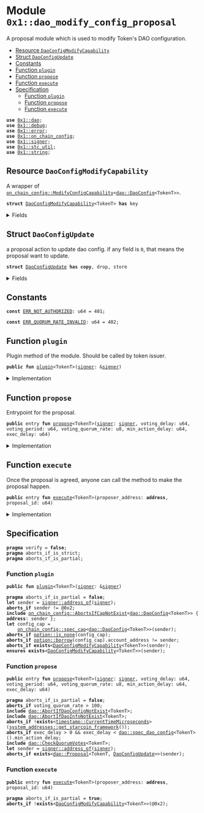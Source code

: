
<a id="0x1_dao_modify_config_proposal"></a>

# Module `0x1::dao_modify_config_proposal`

A proposal module which is used to modify Token's DAO configuration.


-  [Resource `DaoConfigModifyCapability`](#0x1_dao_modify_config_proposal_DaoConfigModifyCapability)
-  [Struct `DaoConfigUpdate`](#0x1_dao_modify_config_proposal_DaoConfigUpdate)
-  [Constants](#@Constants_0)
-  [Function `plugin`](#0x1_dao_modify_config_proposal_plugin)
-  [Function `propose`](#0x1_dao_modify_config_proposal_propose)
-  [Function `execute`](#0x1_dao_modify_config_proposal_execute)
-  [Specification](#@Specification_1)
    -  [Function `plugin`](#@Specification_1_plugin)
    -  [Function `propose`](#@Specification_1_propose)
    -  [Function `execute`](#@Specification_1_execute)


<pre><code><b>use</b> <a href="dao.md#0x1_dao">0x1::dao</a>;
<b>use</b> <a href="../../starcoin-stdlib/doc/debug.md#0x1_debug">0x1::debug</a>;
<b>use</b> <a href="../../move-stdlib/doc/error.md#0x1_error">0x1::error</a>;
<b>use</b> <a href="on_chain_config.md#0x1_on_chain_config">0x1::on_chain_config</a>;
<b>use</b> <a href="../../move-stdlib/doc/signer.md#0x1_signer">0x1::signer</a>;
<b>use</b> <a href="stc_util.md#0x1_stc_util">0x1::stc_util</a>;
<b>use</b> <a href="../../move-stdlib/doc/string.md#0x1_string">0x1::string</a>;
</code></pre>



<a id="0x1_dao_modify_config_proposal_DaoConfigModifyCapability"></a>

## Resource `DaoConfigModifyCapability`

A wrapper of <code><a href="on_chain_config.md#0x1_on_chain_config_ModifyConfigCapability">on_chain_config::ModifyConfigCapability</a>&lt;<a href="dao.md#0x1_dao_DaoConfig">dao::DaoConfig</a>&lt;TokenT&gt;&gt;</code>.


<pre><code><b>struct</b> <a href="dao_modify_config_proposal.md#0x1_dao_modify_config_proposal_DaoConfigModifyCapability">DaoConfigModifyCapability</a>&lt;TokenT&gt; <b>has</b> key
</code></pre>



<details>
<summary>Fields</summary>


<dl>
<dt>
<code>cap: <a href="on_chain_config.md#0x1_on_chain_config_ModifyConfigCapability">on_chain_config::ModifyConfigCapability</a>&lt;<a href="dao.md#0x1_dao_DaoConfig">dao::DaoConfig</a>&lt;TokenT&gt;&gt;</code>
</dt>
<dd>

</dd>
</dl>


</details>

<a id="0x1_dao_modify_config_proposal_DaoConfigUpdate"></a>

## Struct `DaoConfigUpdate`

a proposal action to update dao config.
if any field is <code>0</code>, that means the proposal want to update.


<pre><code><b>struct</b> <a href="dao_modify_config_proposal.md#0x1_dao_modify_config_proposal_DaoConfigUpdate">DaoConfigUpdate</a> <b>has</b> <b>copy</b>, drop, store
</code></pre>



<details>
<summary>Fields</summary>


<dl>
<dt>
<code>voting_delay: u64</code>
</dt>
<dd>
 new voting delay setting.
</dd>
<dt>
<code>voting_period: u64</code>
</dt>
<dd>
 new voting period setting.
</dd>
<dt>
<code>voting_quorum_rate: u8</code>
</dt>
<dd>
 new voting quorum rate setting.
</dd>
<dt>
<code>min_action_delay: u64</code>
</dt>
<dd>
 new min action delay setting.
</dd>
</dl>


</details>

<a id="@Constants_0"></a>

## Constants


<a id="0x1_dao_modify_config_proposal_ERR_NOT_AUTHORIZED"></a>



<pre><code><b>const</b> <a href="dao_modify_config_proposal.md#0x1_dao_modify_config_proposal_ERR_NOT_AUTHORIZED">ERR_NOT_AUTHORIZED</a>: u64 = 401;
</code></pre>



<a id="0x1_dao_modify_config_proposal_ERR_QUORUM_RATE_INVALID"></a>



<pre><code><b>const</b> <a href="dao_modify_config_proposal.md#0x1_dao_modify_config_proposal_ERR_QUORUM_RATE_INVALID">ERR_QUORUM_RATE_INVALID</a>: u64 = 402;
</code></pre>



<a id="0x1_dao_modify_config_proposal_plugin"></a>

## Function `plugin`

Plugin method of the module.
Should be called by token issuer.


<pre><code><b>public</b> <b>fun</b> <a href="dao_modify_config_proposal.md#0x1_dao_modify_config_proposal_plugin">plugin</a>&lt;TokenT&gt;(<a href="../../move-stdlib/doc/signer.md#0x1_signer">signer</a>: &<a href="../../move-stdlib/doc/signer.md#0x1_signer">signer</a>)
</code></pre>



<details>
<summary>Implementation</summary>


<pre><code><b>public</b> <b>fun</b> <a href="dao_modify_config_proposal.md#0x1_dao_modify_config_proposal_plugin">plugin</a>&lt;TokenT&gt;(<a href="../../move-stdlib/doc/signer.md#0x1_signer">signer</a>: &<a href="../../move-stdlib/doc/signer.md#0x1_signer">signer</a>) {
    <b>let</b> token_issuer = <a href="stc_util.md#0x1_stc_util_token_issuer">stc_util::token_issuer</a>&lt;TokenT&gt;();
    <b>assert</b>!(<a href="../../move-stdlib/doc/signer.md#0x1_signer_address_of">signer::address_of</a>(<a href="../../move-stdlib/doc/signer.md#0x1_signer">signer</a>) == token_issuer, <a href="../../move-stdlib/doc/error.md#0x1_error_unauthenticated">error::unauthenticated</a>(<a href="dao_modify_config_proposal.md#0x1_dao_modify_config_proposal_ERR_NOT_AUTHORIZED">ERR_NOT_AUTHORIZED</a>));
    <b>let</b> dao_config_modify_cap = <a href="on_chain_config.md#0x1_on_chain_config_extract_modify_config_capability">on_chain_config::extract_modify_config_capability</a>&lt;
        <a href="dao.md#0x1_dao_DaoConfig">dao::DaoConfig</a>&lt;TokenT&gt;,
    &gt;(<a href="../../move-stdlib/doc/signer.md#0x1_signer">signer</a>);
    <b>assert</b>!(
        <a href="on_chain_config.md#0x1_on_chain_config_account_address">on_chain_config::account_address</a>(&dao_config_modify_cap) == token_issuer,
        <a href="../../move-stdlib/doc/error.md#0x1_error_unauthenticated">error::unauthenticated</a>(<a href="dao_modify_config_proposal.md#0x1_dao_modify_config_proposal_ERR_NOT_AUTHORIZED">ERR_NOT_AUTHORIZED</a>)
    );
    <b>let</b> cap = <a href="dao_modify_config_proposal.md#0x1_dao_modify_config_proposal_DaoConfigModifyCapability">DaoConfigModifyCapability</a> { cap: dao_config_modify_cap };
    <b>move_to</b>(<a href="../../move-stdlib/doc/signer.md#0x1_signer">signer</a>, cap);
}
</code></pre>



</details>

<a id="0x1_dao_modify_config_proposal_propose"></a>

## Function `propose`

Entrypoint for the proposal.


<pre><code><b>public</b> entry <b>fun</b> <a href="dao_modify_config_proposal.md#0x1_dao_modify_config_proposal_propose">propose</a>&lt;TokenT&gt;(<a href="../../move-stdlib/doc/signer.md#0x1_signer">signer</a>: <a href="../../move-stdlib/doc/signer.md#0x1_signer">signer</a>, voting_delay: u64, voting_period: u64, voting_quorum_rate: u8, min_action_delay: u64, exec_delay: u64)
</code></pre>



<details>
<summary>Implementation</summary>


<pre><code><b>public</b> entry <b>fun</b> <a href="dao_modify_config_proposal.md#0x1_dao_modify_config_proposal_propose">propose</a>&lt;TokenT&gt;(
    <a href="../../move-stdlib/doc/signer.md#0x1_signer">signer</a>: <a href="../../move-stdlib/doc/signer.md#0x1_signer">signer</a>,
    voting_delay: u64,
    voting_period: u64,
    voting_quorum_rate: u8,
    min_action_delay: u64,
    exec_delay: u64,
) {
    <b>assert</b>!(voting_quorum_rate &lt;= 100, <a href="../../move-stdlib/doc/error.md#0x1_error_invalid_argument">error::invalid_argument</a>(<a href="dao_modify_config_proposal.md#0x1_dao_modify_config_proposal_ERR_QUORUM_RATE_INVALID">ERR_QUORUM_RATE_INVALID</a>));
    <b>let</b> action = <a href="dao_modify_config_proposal.md#0x1_dao_modify_config_proposal_DaoConfigUpdate">DaoConfigUpdate</a> {
        voting_delay,
        voting_period,
        voting_quorum_rate,
        min_action_delay,
    };
    <a href="dao.md#0x1_dao_propose">dao::propose</a>&lt;TokenT, <a href="dao_modify_config_proposal.md#0x1_dao_modify_config_proposal_DaoConfigUpdate">DaoConfigUpdate</a>&gt;(&<a href="../../move-stdlib/doc/signer.md#0x1_signer">signer</a>, action, exec_delay);
}
</code></pre>



</details>

<a id="0x1_dao_modify_config_proposal_execute"></a>

## Function `execute`

Once the proposal is agreed, anyone can call the method to make the proposal happen.


<pre><code><b>public</b> entry <b>fun</b> <a href="dao_modify_config_proposal.md#0x1_dao_modify_config_proposal_execute">execute</a>&lt;TokenT&gt;(proposer_address: <b>address</b>, proposal_id: u64)
</code></pre>



<details>
<summary>Implementation</summary>


<pre><code><b>public</b> entry <b>fun</b> <a href="dao_modify_config_proposal.md#0x1_dao_modify_config_proposal_execute">execute</a>&lt;TokenT&gt;(proposer_address: <b>address</b>, proposal_id: u64) <b>acquires</b> <a href="dao_modify_config_proposal.md#0x1_dao_modify_config_proposal_DaoConfigModifyCapability">DaoConfigModifyCapability</a> {
    <b>let</b> <a href="dao_modify_config_proposal.md#0x1_dao_modify_config_proposal_DaoConfigUpdate">DaoConfigUpdate</a> {
        voting_delay,
        voting_period,
        voting_quorum_rate,
        min_action_delay,
    } = <a href="dao.md#0x1_dao_extract_proposal_action">dao::extract_proposal_action</a>&lt;TokenT, <a href="dao_modify_config_proposal.md#0x1_dao_modify_config_proposal_DaoConfigUpdate">DaoConfigUpdate</a>&gt;(proposer_address, proposal_id);

    <a href="../../starcoin-stdlib/doc/debug.md#0x1_debug_print">debug::print</a>(&std::string::utf8(b"<a href="dao_modify_config_proposal.md#0x1_dao_modify_config_proposal_execute">dao_modify_config_proposal::execute</a> | entered"));

    <b>let</b> cap = <b>borrow_global_mut</b>&lt;<a href="dao_modify_config_proposal.md#0x1_dao_modify_config_proposal_DaoConfigModifyCapability">DaoConfigModifyCapability</a>&lt;TokenT&gt;&gt;(
        <a href="stc_util.md#0x1_stc_util_token_issuer">stc_util::token_issuer</a>&lt;TokenT&gt;(),
    );
    <a href="../../starcoin-stdlib/doc/debug.md#0x1_debug_print">debug::print</a>(
        &std::string::utf8(
            b"<a href="dao_modify_config_proposal.md#0x1_dao_modify_config_proposal_execute">dao_modify_config_proposal::execute</a> | <b>borrow_global_mut</b>&lt;<a href="dao_modify_config_proposal.md#0x1_dao_modify_config_proposal_DaoConfigModifyCapability">DaoConfigModifyCapability</a>&lt;TokenT&gt;&gt;"
        )
    );

    <a href="dao.md#0x1_dao_modify_dao_config">dao::modify_dao_config</a>(
        &<b>mut</b> cap.cap,
        voting_delay,
        voting_period,
        voting_quorum_rate,
        min_action_delay,
    );

    <a href="../../starcoin-stdlib/doc/debug.md#0x1_debug_print">debug::print</a>(&std::string::utf8(b"<a href="dao_modify_config_proposal.md#0x1_dao_modify_config_proposal_execute">dao_modify_config_proposal::execute</a> | exited"));
}
</code></pre>



</details>

<a id="@Specification_1"></a>

## Specification



<pre><code><b>pragma</b> verify = <b>false</b>;
<b>pragma</b> aborts_if_is_strict;
<b>pragma</b> aborts_if_is_partial;
</code></pre>



<a id="@Specification_1_plugin"></a>

### Function `plugin`


<pre><code><b>public</b> <b>fun</b> <a href="dao_modify_config_proposal.md#0x1_dao_modify_config_proposal_plugin">plugin</a>&lt;TokenT&gt;(<a href="../../move-stdlib/doc/signer.md#0x1_signer">signer</a>: &<a href="../../move-stdlib/doc/signer.md#0x1_signer">signer</a>)
</code></pre>




<pre><code><b>pragma</b> aborts_if_is_partial = <b>false</b>;
<b>let</b> sender = <a href="../../move-stdlib/doc/signer.md#0x1_signer_address_of">signer::address_of</a>(<a href="../../move-stdlib/doc/signer.md#0x1_signer">signer</a>);
<b>aborts_if</b> sender != @0x2;
<b>include</b> <a href="on_chain_config.md#0x1_on_chain_config_AbortsIfCapNotExist">on_chain_config::AbortsIfCapNotExist</a>&lt;<a href="dao.md#0x1_dao_DaoConfig">dao::DaoConfig</a>&lt;TokenT&gt;&gt; { <b>address</b>: sender };
<b>let</b> config_cap =
    <a href="on_chain_config.md#0x1_on_chain_config_spec_cap">on_chain_config::spec_cap</a>&lt;<a href="dao.md#0x1_dao_DaoConfig">dao::DaoConfig</a>&lt;TokenT&gt;&gt;(sender);
<b>aborts_if</b> <a href="../../move-stdlib/doc/option.md#0x1_option_is_none">option::is_none</a>(config_cap);
<b>aborts_if</b> <a href="../../move-stdlib/doc/option.md#0x1_option_borrow">option::borrow</a>(config_cap).account_address != sender;
<b>aborts_if</b> <b>exists</b>&lt;<a href="dao_modify_config_proposal.md#0x1_dao_modify_config_proposal_DaoConfigModifyCapability">DaoConfigModifyCapability</a>&lt;TokenT&gt;&gt;(sender);
<b>ensures</b> <b>exists</b>&lt;<a href="dao_modify_config_proposal.md#0x1_dao_modify_config_proposal_DaoConfigModifyCapability">DaoConfigModifyCapability</a>&lt;TokenT&gt;&gt;(sender);
</code></pre>



<a id="@Specification_1_propose"></a>

### Function `propose`


<pre><code><b>public</b> entry <b>fun</b> <a href="dao_modify_config_proposal.md#0x1_dao_modify_config_proposal_propose">propose</a>&lt;TokenT&gt;(<a href="../../move-stdlib/doc/signer.md#0x1_signer">signer</a>: <a href="../../move-stdlib/doc/signer.md#0x1_signer">signer</a>, voting_delay: u64, voting_period: u64, voting_quorum_rate: u8, min_action_delay: u64, exec_delay: u64)
</code></pre>




<pre><code><b>pragma</b> aborts_if_is_partial = <b>false</b>;
<b>aborts_if</b> voting_quorum_rate &gt; 100;
<b>include</b> <a href="dao.md#0x1_dao_AbortIfDaoConfigNotExist">dao::AbortIfDaoConfigNotExist</a>&lt;TokenT&gt;;
<b>include</b> <a href="dao.md#0x1_dao_AbortIfDaoInfoNotExist">dao::AbortIfDaoInfoNotExist</a>&lt;TokenT&gt;;
<b>aborts_if</b> !<b>exists</b>&lt;<a href="timestamp.md#0x1_timestamp_CurrentTimeMicroseconds">timestamp::CurrentTimeMicroseconds</a>&gt;(<a href="system_addresses.md#0x1_system_addresses_get_starcoin_framework">system_addresses::get_starcoin_framework</a>());
<b>aborts_if</b> exec_delay &gt; 0 && exec_delay &lt; <a href="dao.md#0x1_dao_spec_dao_config">dao::spec_dao_config</a>&lt;TokenT&gt;().min_action_delay;
<b>include</b> <a href="dao.md#0x1_dao_CheckQuorumVotes">dao::CheckQuorumVotes</a>&lt;TokenT&gt;;
<b>let</b> sender = <a href="../../move-stdlib/doc/signer.md#0x1_signer_address_of">signer::address_of</a>(<a href="../../move-stdlib/doc/signer.md#0x1_signer">signer</a>);
<b>aborts_if</b> <b>exists</b>&lt;<a href="dao.md#0x1_dao_Proposal">dao::Proposal</a>&lt;TokenT, <a href="dao_modify_config_proposal.md#0x1_dao_modify_config_proposal_DaoConfigUpdate">DaoConfigUpdate</a>&gt;&gt;(sender);
</code></pre>



<a id="@Specification_1_execute"></a>

### Function `execute`


<pre><code><b>public</b> entry <b>fun</b> <a href="dao_modify_config_proposal.md#0x1_dao_modify_config_proposal_execute">execute</a>&lt;TokenT&gt;(proposer_address: <b>address</b>, proposal_id: u64)
</code></pre>




<pre><code><b>pragma</b> aborts_if_is_partial = <b>true</b>;
<b>aborts_if</b> !<b>exists</b>&lt;<a href="dao_modify_config_proposal.md#0x1_dao_modify_config_proposal_DaoConfigModifyCapability">DaoConfigModifyCapability</a>&lt;TokenT&gt;&gt;(@0x2);
</code></pre>


[move-book]: https://starcoin.dev/move/book/SUMMARY
